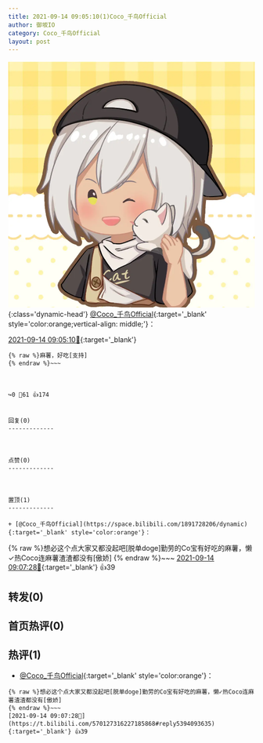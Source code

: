 ```yaml
---
title: 2021-09-14 09:05:10(1)Coco_千鸟Official
author: 御坂IO
category: Coco_千鸟Official
layout: post
---
```


![img](/images/85e485bc0dbd0cde4d15f24d7cffe9704618ad10.jpg){:class='dynamic-head'}
[@Coco_千鸟Official](https://space.bilibili.com/1891728206/dynamic){:target='_blank' style='color:orange;vertical-align: middle;'}：

[2021-09-14 09:05:10🔗](https://t.bilibili.com/570127316227185868){:target='_blank'}

~~~
{% raw %}麻薯，好吃[支持]
{% endraw %}~~~



↪️0 💬61 👍174


回复(0)
-------------



点赞(0)
-------------



置顶(1)
-------------

+ [@Coco_千鸟Official](https://space.bilibili.com/1891728206/dynamic){:target='_blank' style='color:orange'}：
~~~
{% raw %}想必这个点大家又都没起吧[脱单doge]勤劳的Co宝有好吃的麻薯，懒✓热Coco连麻薯渣渣都没有[傲娇]
{% endraw %}~~~
[2021-09-14 09:07:28🔗](https://t.bilibili.com/570127316227185868#reply5394093635){:target='_blank'} 👍39


转发(0)
-------------



首页热评(0)
-------------



热评(1)
-------------

+ [@Coco_千鸟Official](https://space.bilibili.com/1891728206/dynamic){:target='_blank' style='color:orange'}：
~~~
{% raw %}想必这个点大家又都没起吧[脱单doge]勤劳的Co宝有好吃的麻薯，懒✓热Coco连麻薯渣渣都没有[傲娇]
{% endraw %}~~~
[2021-09-14 09:07:28🔗](https://t.bilibili.com/570127316227185868#reply5394093635){:target='_blank'} 👍39


